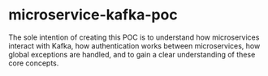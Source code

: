 # microservice-kafka-poc
The sole intention of creating this POC is to understand how microservices interact with Kafka, how authentication works between microservices, how global exceptions are handled, and to gain a clear understanding of these core concepts.
